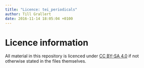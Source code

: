 ```yaml
---
title: "Licence: tei_periodicals"
author: Till Grallert
date: 2016-11-14 18:05:04 +0100
---
```


# Licence information

All material in this repository is licenced under [CC BY-SA 4.0](http://creativecommons.org/licenses/by-sa/4.0/) if not otherwise stated in the files themselves.
